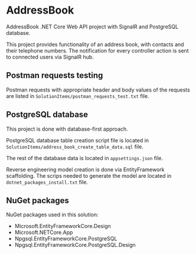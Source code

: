 # AddressBook
AddressBook .NET Core Web API project with SignalR and PostgreSQL database. 

This project provides functionality of an address book, with contacts and their telephone numbers. 
The notification for every controller action is sent to connected users via SignalR hub. 

## Postman requests testing
Postman requests with appropriate header and body values of the requests are listed in `SolutionItems/postman_requests_test.txt` file. 

## PostgreSQL database
This project is done with database-first approach. 

PostgreSQL database table creation script file is located in `SolutionItems/address_book_create_table_data.sql` file. 

The rest of the database data is located in `appsettings.json` file. 

Reverse engineering model creation is done via EntityFramework scaffolding. The scrips needed to generate the model are located in `dotnet_packages_install.txt` file. 

## NuGet packages
NuGet packages used in this solution: 
- Microsoft.EntityFrameworkCore.Design
- Microsoft.NETCore.App
- Npgsql.EntityFrameworkCore.PostgreSQL
- Npgsql.EntityFrameworkCore.PostgreSQL.Design
